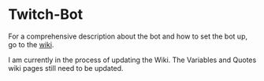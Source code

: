 # Twitch-Bot

For a comprehensive description about the bot and how to set the bot up, go to the [wiki](https://github.com/RokuHodo/Twitch-Bot/wiki). 

I am currently in the process of updating the Wiki. The Variables and Quotes wiki pages still need to be updated.
